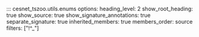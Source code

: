::: cesnet_tszoo.utils.enums
    options:
        heading_level: 2
        show_root_heading: true
        show_source: true
        show_signature_annotations: true
        separate_signature: true
        inherited_members: true
        members_order: source
        filters: ["!^_"]